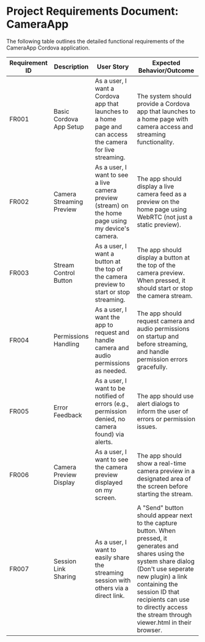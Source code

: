 # Project Requirements Document: CameraApp

The following table outlines the detailed functional requirements of the CameraApp Cordova application.

| Requirement ID | Description                 | User Story                                                                                       | Expected Behavior/Outcome                                                                                                     |
|---------------|-----------------------------|--------------------------------------------------------------------------------------------------|-----------------------------------------------------------------------------------------------------------------------------|
| FR001         | Basic Cordova App Setup     | As a user, I want a Cordova app that launches to a home page and can access the camera for live streaming. | The system should provide a Cordova app that launches to a home page with camera access and streaming functionality.         |
| FR002         | Camera Streaming Preview    | As a user, I want to see a live camera preview (stream) on the home page using my device's camera. | The app should display a live camera feed as a preview on the home page using WebRTC (not just a static preview).           |
| FR003         | Stream Control Button       | As a user, I want a button at the top of the camera preview to start or stop streaming.           | The app should display a button at the top of the camera preview. When pressed, it should start or stop the camera stream.   |
| FR004         | Permissions Handling        | As a user, I want the app to request and handle camera and audio permissions as needed.            | The app should request camera and audio permissions on startup and before streaming, and handle permission errors gracefully. |
| FR005         | Error Feedback              | As a user, I want to be notified of errors (e.g., permission denied, no camera found) via alerts. | The app should use alert dialogs to inform the user of errors or permission issues.                                           |
| FR006         | Camera Preview Display      | As a user, I want to see the camera preview displayed on my screen.                               | The app should show a real-time camera preview in a designated area of the screen before starting the stream.                |
| FR007         | Session Link Sharing        | As a user, I want to easily share the streaming session with others via a direct link.            | A "Send" button should appear next to the capture button. When pressed, it generates and shares using the system share dialog (Don't use seperate new plugin) a link containing the session ID that recipients can use to directly access the stream through viewer.html in their browser. |

